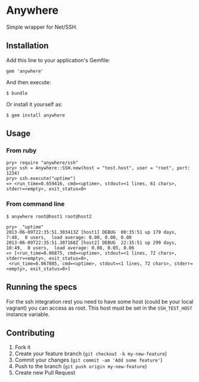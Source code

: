 # Anywhere

Simple wrapper for Net/SSH.

## Installation

Add this line to your application's Gemfile:

    gem 'anywhere'

And then execute:

    $ bundle

Or install it yourself as:

    $ gem install anywhere

## Usage

### From ruby
    pry> require "anywhere/ssh"
    pry> ssh = Anywhere::SSH.new(host = "test.host", user = "root", port: 1234)
    pry> ssh.execute("uptime")
    => <run_time=0.659416, cmd=<uptime>, stdout=<1 lines, 61 chars>, stderr=<empty>, exit_status=0>

### From command line

    $ anywhere root@host1 root@host2

    pry> _"uptime"
    2013-06-09T22:35:51.303413Z [host1] DEBUG  00:35:51 up 179 days,  7:48,  0 users,  load average: 0.00, 0.00, 0.00
    2013-06-09T22:35:51.307168Z [host2] DEBUG  22:35:51 up 299 days, 10:49,  0 users,  load average: 0.08, 0.05, 0.06
    => [<run_time=0.06875, cmd=<uptime>, stdout=<1 lines, 72 chars>, stderr=<empty>, exit_status=0>,
     <run_time=0.067885, cmd=<uptime>, stdout=<1 lines, 72 chars>, stderr=<empty>, exit_status=0>]

## Running the specs

For the ssh integration rest you need to have some host (could be your local vagrant) you can access as root. This host must be
set in the `SSH_TEST_HOST` instance variable.

## Contributing

1. Fork it
2. Create your feature branch (`git checkout -b my-new-feature`)
3. Commit your changes (`git commit -am 'Add some feature'`)
4. Push to the branch (`git push origin my-new-feature`)
5. Create new Pull Request
